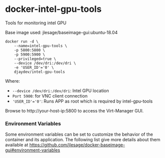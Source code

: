 # docker-intel-gpu-tools
Tools for monitoring intel GPU

Base image used: jlesage/baseimage-gui:ubuntu-18.04

```
docker run -d \
    --name=intel-gpu-tools \
    -p 5800:5800 \
    -p 5900:5900 \
    --privileged=true \
    --device /dev/dri:/dev/dri \
    -e 'USER_ID'='0' \
    djaydev/intel-gpu-tools
```

Where:
- `--device /dev/dri:/dev/dri`: Intel GPU location
- `Port 5900`: for VNC client connection
- `'USER_ID'='0'`: Runs APP as root which is required by intel-gpu-tools

Browse to http://your-host-ip:5800 to access the Virt-Manager GUI.

### Environment Variables
Some environment variables can be set to customize the behavior of the container and its application. The following list give more details about them available at https://github.com/jlesage/docker-baseimage-gui#environment-variables
